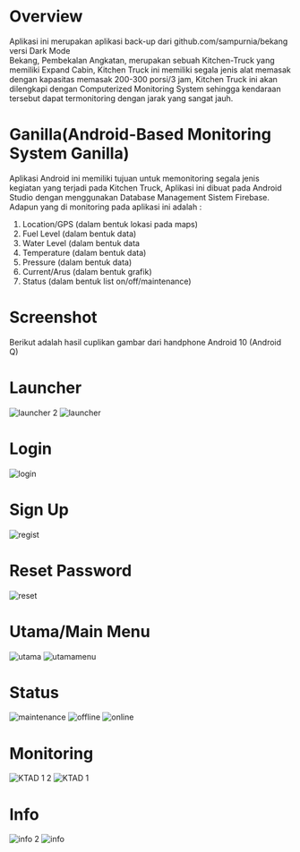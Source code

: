 # Overview
Aplikasi ini merupakan aplikasi back-up dari github.com/sampurnia/bekang versi Dark Mode\
Bekang, Pembekalan Angkatan, merupakan sebuah Kitchen-Truck yang memiliki Expand Cabin,
Kitchen Truck ini memiliki segala jenis alat memasak dengan kapasitas memasak 200-300 porsi/3 jam,
Kitchen Truck ini akan dilengkapi dengan Computerized Monitoring System
sehingga kendaraan tersebut dapat termonitoring dengan jarak yang sangat jauh.
# Ganilla(Android-Based Monitoring System Ganilla)
Aplikasi Android ini memiliki tujuan untuk memonitoring segala jenis kegiatan yang terjadi pada Kitchen Truck,
Aplikasi ini dibuat pada Android Studio dengan menggunakan Database Management Sistem Firebase.
Adapun yang di monitoring pada aplikasi ini adalah :
1. Location/GPS (dalam bentuk lokasi pada maps)
2. Fuel Level (dalam bentuk data)
3. Water Level (dalam bentuk data
4. Temperature (dalam bentuk data)
5. Pressure (dalam bentuk data)
6. Current/Arus (dalam bentuk grafik)
7. Status (dalam bentuk list on/off/maintenance)

# Screenshot
Berikut adalah hasil cuplikan gambar dari handphone Android 10 (Android Q)

# Launcher
![launcher 2](https://user-images.githubusercontent.com/62535142/87619446-6d15ba00-c746-11ea-80b2-d4bc89613ba9.jpg)
![launcher](https://user-images.githubusercontent.com/62535142/87619449-6dae5080-c746-11ea-80e8-cb62de24b028.jpg)

# Login
![login](https://user-images.githubusercontent.com/62535142/87619450-6e46e700-c746-11ea-910e-4e9fab2b5fe2.jpg)

# Sign Up
![regist](https://user-images.githubusercontent.com/62535142/87619457-7010aa80-c746-11ea-9acf-9d09ec0fedd6.jpg)

# Reset Password
![reset](https://user-images.githubusercontent.com/62535142/87619436-68510600-c746-11ea-9dfb-b03467f6c6ca.jpg)

# Utama/Main Menu
![utama](https://user-images.githubusercontent.com/62535142/87619964-93882500-c747-11ea-8f66-425f291f7724.png)
![utamamenu](https://user-images.githubusercontent.com/62535142/87619970-9551e880-c747-11ea-94bd-be9151be6673.png)

# Status
![maintenance](https://user-images.githubusercontent.com/62535142/87619451-6e46e700-c746-11ea-95ee-ec39a7bf8988.jpg)
![offline](https://user-images.githubusercontent.com/62535142/87619454-6edf7d80-c746-11ea-9dd6-59c007191177.jpg)
![online](https://user-images.githubusercontent.com/62535142/87619456-6f781400-c746-11ea-8aec-204a1ace6c98.jpg)

# Monitoring
![KTAD 1 2](https://user-images.githubusercontent.com/62535142/87619443-6be48d00-c746-11ea-89df-fb2312efc32c.jpg)
![KTAD 1](https://user-images.githubusercontent.com/62535142/87619444-6c7d2380-c746-11ea-9f58-67eeedd6a8f0.jpg)

# Info
![info 2](https://user-images.githubusercontent.com/62535142/87619437-69823300-c746-11ea-938c-28ef2d8eea7f.jpg)
![info](https://user-images.githubusercontent.com/62535142/87619441-6b4bf680-c746-11ea-886a-0de9804fc326.jpg)
